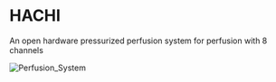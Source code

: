 # HACHI

An open hardware pressurized perfusion system for perfusion with 8 channels

![Perfusion_System](https://user-images.githubusercontent.com/24354323/176120243-c02e5ffe-7937-4256-85ee-9b49c11ad927.JPG)
